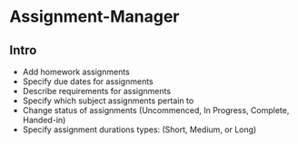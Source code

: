 # Assignment-Manager
## Intro
* Add homework assignments
* Specify due dates for assignments
* Describe requirements for assignments
* Specify which subject assignments pertain to
* Change status of assignments (Uncommenced, In Progress, Complete, Handed-in)
* Specify assignment durations types: (Short, Medium, or Long)
